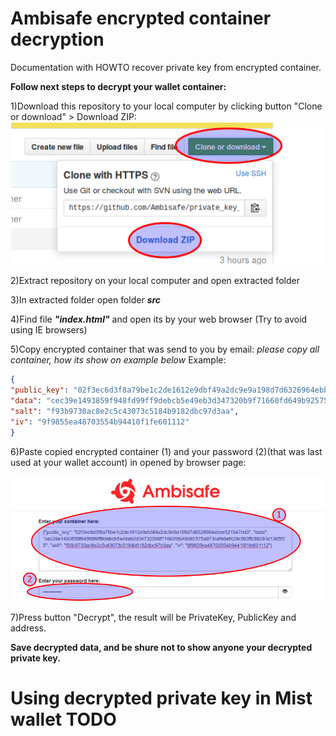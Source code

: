 # Ambisafe encrypted container decryption

Documentation with HOWTO recover private key from encrypted container.

**Follow next steps to decrypt your wallet container:**

1)Download this repository to your local computer by clicking button "Clone or download" > Download ZIP:
<img src="/img/download_help_pic.png"/>

2)Extract repository on your local computer and open extracted folder

3)In extracted folder open folder ***src***

4)Find file ***"index.html"*** and open its by your web browser (Try to avoid using IE browsers)

5)Copy encrypted container that was send to you by email:
*please copy all container, how its show on example below*
Example:
```json
{
"public_key": "02f3ec6d3f8a79be1c2de1612e9dbf49a2dc9e9a198d7d6326964ebbe521947dd3", 
"data": "cec39e1493859f948fd99ff9debcb5e49eb3d347320b9f71660fd649b92575a973cafe6ef429c593ffc89293d1365f25", 
"salt": "f93b9730ac8e2c5c43073c5184b9182dbc97d3aa", 
"iv": "9f9855ea48703554b94410f1fe601112"
}
```

6)Paste copied encrypted container (1) and your password (2)(that was last used at your wallet account) 
in opened by browser page:

<img src="/img/container_paste_helper.png"/>

7)Press button "Decrypt", the result will be PrivateKey, PublicKey and address.

**Save decrypted data, and be shure not to show anyone your decrypted private key.**

# Using decrypted private key in Mist wallet TODO


